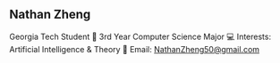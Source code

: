 Nathan Zheng
----------------------------------------------
Georgia Tech Student 🐝
3rd Year Computer Science Major 💻
Interests: Artificial Intelligence & Theory 🤖
Email: NathanZheng50@gmail.com

<!---
NathanZheng02/NathanZheng02 is a ✨ special ✨ repository because its `README.md` (this file) appears on your GitHub profile.
You can click the Preview link to take a look at your changes.
--->
